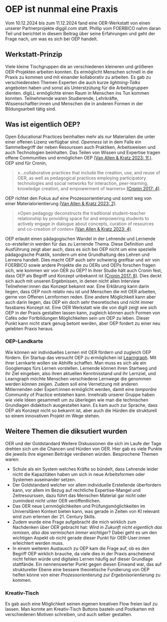 # OEP ist nunmal eine Praxis
Vom 10.12.2024 bis zum 11.12.2024 fand eine OER-Werkstatt von einen unserer Partnerprojekte diggil.com statt. Phillip vom FOERBICO nahm daran Teil und berichtet in diesem Beitrag über seine Erfahrungen und geht der Frage nach, um was es sich bei OEP handelt.

## Werkstatt-Prinzip
Viele kleine Tischgruppen die an verschiedenen kleineren und größeren OER-Projekten arbeiten konnten. Es ermöglicht Menschen schnell in die Praxis zu kommen und mit einander kollaborativ zu arbeiten. Es gab zu verschiedensten Themen Experten die auch kurze *lightning-Talks* angeboten haben und sonst als Unterstzütung für die Arbeitsgruppen dienten. digiLL ermöglichte einen Raum in Menschen ins Tun kommen konnten. Teilnehmende waren Studierende, Lehrkräfte, Wissenschaftler:innen und Menschen die in anderen Formen in der Bildungsarbeit tätig sind. 

## Was ist eigentlich OEP?

Open Educational Practices beinhalten mehr als *nur* Materialien die unter einer offenen Lizenz verfügbar sind. *Openness* ist in dem Falle ein Sammelbegriff der neben Resourssen auch Praktiken, Arbeitsweisen und auch Technologien beinhalten. Das Teilen von Wissen und Expertise tragen offene Communities und ermöglichen OEP [(Van Allen & Kratz 2023: 1f.)](http://dx.doi.org/10.25304/rlt.v31.2829). OEP sind für Cronin, 
>»...collaborative practices that include the creation, use, and reuse of OER, as well as pedagogical practices employing participatory technologies and social networks for interaction, peer-learning, knowledge creation, and empowerment of learners« [(Cronin 2017: 4)](https://www.irrodl.org/index.php/irrodl/article/view/3096). 

OEP richtet den Fokus auf eine Prozessorientierung und somit weg von einer Materialorientierung [(Van Allen & Kratz 2023: 2)](http://dx.doi.org/10.25304/rlt.v31.2829). 

>»Open pedagogy deconstructs the traditional student–teacher relationship by providing space for and empowering students to actively engage in dialogue about concepts, curation of resources and co-creation of conten« [(Van Allen & Kratz 2023: 4)](http://dx.doi.org/10.25304/rlt.v31.2829).

OEP erlaubt einen pädagogischen Wandel in der Lehrende und Lernende co-ersteller:in werden für das zu Lernende Thema. Diese Definition und Ausführung zeigt aber auch, dass es sich bei OEP nicht um eine spezielle pädagogische Praktik, sondern um eine Grundhaltung des Lehren und Lernens handelt. Dies macht OEP auch sehr schwierig greifbar und wir von FOERBICO sowie andere Projekte die zu OERs und OEPs forschen fragen sich, wie kommen wir von OER zu OEP? In ihrer Studie hält auch Cronin fest, dass OEP als Begriff und Konzept unbekannt ist [(Cronin 2017: 8)](https://www.irrodl.org/index.php/irrodl/article/view/3096). Dies deckt sich auch mit unseren Ergebnissen, in denen nicht allen Interview Teilnehmer:innen das Konzept bekannt war. Eine Erklärung kann darin liegen, dass OEP noch relativ neu ist und Menschen die mit OER arbeiten, gerne von Offenen Lernformen reden. Eine andere Möglichkeit kann aber auch darin liegen, das OEP ein doch sehr theoretisches und nicht immer fassbares Konzept ist.  Eine OER Werkstatt wie die von digill zeigt wie sich OEP in der Praxis gestalten lassen kann, zugleich können auch Formen von Cafés oder Fortbildungen Möglichkeiten sein um OEP zu leben. Dieser Punkt kann nicht stark genug betont werden, aber OEP fordert zu einer neu gelebten Praxis heraus.

### OEP-Landkarte
Wie können wir individuelles Lernen mit OER fördern und zugleich OEP fördern.  Ein Startup das versucht OEP zu ermöglichen ist [Learngraph](learngraph.org). Mit ihrer Lernkarte wollen sie Abhilfe schaffen. Man muss es sich ale ein Googlemaps fürs Lernen vorstellen. Lernende können ihren Startweg und ihr Ziel eingeben, also ihren aktuellen Kenntnisstand und ihr Lernziel, und Learngraph möchte Menschen verschiedene Lernwege die genommen werden können zeigen. Zudem soll eine Vernetzung mit anderen Mitlernenden oder Expert:innen ermöglicht werden, damit eine *temporäre* Community of Practice entstehen kann. 
Innehralb unserer Gruppe haben wie viele Ideen gesammelt um zu überlegen wie man die technischen Grundlagen didaktisch ausgestalten kann. Es kam auch zur Sprache, dass OEP als Konzept nicht so bekannt ist, aber auch die Hürden die strukturell so einem innovativen Projekt im Wege stehen.

## Weitere Themen die diksutiert wurden
OER und der Goldstandard
Weitere Diskussionen die sich im Laufe der Tage drehten sich um die Chancen und Hürden von OER. Hier gab es viele Punkte die jeweils ihre eigenen Beiträge verdienen würden. Besprochene Themen waren: 
- Schule als ein System welches Kräfte so bündelt, dass Lehrende leider nicht die Kapazitäten haben um sich in neue Arbeitsformen oder Systemen auseinander setzen.
- Der Goldstandard welcher vor allem individuelle Erstellende überfordern kann, vor allem im Bezug auf rechtliche Expertise-Mangel und Zeitresourssen, dazu führt das Menschen Material gar nicht oder zumindest nicht unter OER veröffentlichen.
- Das OER neue Lernmöglichkeiten und Prüfungsmöglichkeiten im Universitären Kontext bieten kann, was gerade in Zeiten von KI relevant wird zum erlernen der 21. Century Skills.
- Zudem wurde eine Frage aufgebracht die mich wirklich zum Nachdenken über OER gebracht hat: *Wird in Zukunft nicht eigentlich das remixen, also das vermischen immer wichtiger*? Dabei geht es um den wichtigen Aspekt ob nicht gerade dieser Punkt für OER-User:innen erleichtert werden muss.
- In einem weiteren Austausch zu OEP kam die Frage auf, ob es den Begriff OEP wirklich brauche, da viele dies in der Praxis anscheinend nicht fehlen würde und digitales Lernen häufig auf dieser Grundlage stattfände. Ein nennenswerter Punkt gegen diesen Einwand war, das auf struktureller Ebene eine bessere theoretische Fundierung von OEP helfen könne von einer *Prozessorientierung zur Ergebnisorientierung* zu kommen. 

### Kreativ-Tisch
Es gab auch eine Möglichkeit seinen eigenen kreativen Flow freien lauf zu lassen. Man konnte am Kreativ-Tisch Buttons basteln und Postkarten mit verschiedenen Motiven schreiben, und auch selber gestalten.